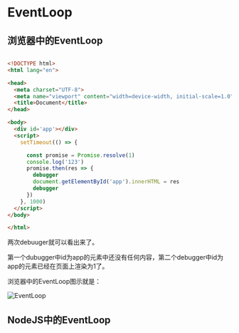 # EventLoop

## 浏览器中的EventLoop

```html

<!DOCTYPE html>
<html lang="en">

<head>
  <meta charset="UTF-8">
  <meta name="viewport" content="width=device-width, initial-scale=1.0">
  <title>Document</title>
</head>

<body>
  <div id='app'></div>
  <script>
    setTimeout(() => {

      const promise = Promise.resolve(1)
      console.log('123')
      promise.then(res => {
        debugger
        document.getElementById('app').innerHTML = res
        debugger
      })
    }, 1000)
  </script>
</body>

</html>
```

两次debuuger就可以看出来了。

第一个dubugger中id为app的元素中还没有任何内容，第二个debugger中id为app的元素已经在页面上渲染为1了。

浏览器中的EventLoop图示就是：

![EventLoop](https://user-gold-cdn.xitu.io/2018/10/1/1662ff57ebe7a73f?imageView2/0/w/1280/h/960/format/webp/ignore-error/1)

## NodeJS中的EventLoop